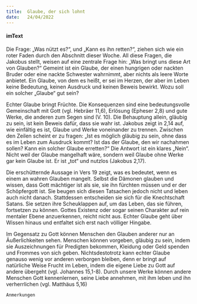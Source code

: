 ```yaml
---
title:  Glaube, der sich lohnt
date:   24/04/2022
---
```


#### imText

Die Frage: „Was nützt es?“, und „Kann es ihn retten?“, ziehen sich wie ein roter Faden durch den Abschnitt dieser Woche. All diese Fragen, die Jakobus stellt, weisen auf eine zentrale Frage hin: „Was bringt uns diese Art von Glauben?“ Gemeint ist ein Glaube, der einen hungrigen oder nackten Bruder oder eine nackte Schwester wahrnimmt, aber nichts als leere Worte anbietet. Ein Glaube, von dem es heißt, er sei im Herzen, der aber im Leben keine Bedeutung, keinen Ausdruck und keinen Beweis bewirkt. Wozu soll ein solcher „Glaube“ gut sein?

Echter Glaube bringt Früchte. Die Konsequenzen sind eine bedeutungsvolle Gemeinschaft mit Gott (vgl. Hebräer 11,6), Erlösung (Epheser 2,8) und gute Werke, die anderen zum Segen sind (V. 10). Die Behauptung allein, gläubig zu sein, ist kein Beweis dafür, dass sie wahr ist. Jakobus zeigt in 2,14 auf, wie einfältig es ist, Glaube und Werke voneinander zu trennen. Zwischen den Zeilen scheint er zu fragen: „Ist es möglich gläubig zu sein, ohne dass es im Leben zum Ausdruck kommt? Ist das der Glaube, den wir nachahmen sollen? Kann ein solcher Glaube erretten?“ Die Antwort ist ein klares „Nein“. Nicht weil der Glaube mangelhaft wäre, sondern weil Glaube ohne Werke gar kein Glaube ist. Er ist „tot“ und nutzlos (Jakobus 2,17).

Die erschütternde Aussage in Vers 19 zeigt, was es bedeutet, wenn es einem an wahren Glauben mangelt. Selbst die Dämonen glauben und wissen, dass Gott mächtiger ist als sie, sie ihn fürchten müssen und er der Schöpfergott ist. Sie beugen sich diesen Tatsachen jedoch nicht und leben auch nicht danach. Stattdessen entscheiden sie sich für die Knechtschaft Satans. Sie setzen ihre Scheuklappen auf, um das Leben, das sie führen, fortsetzen zu können.
Gottes Existenz oder sogar seinen Charakter auf rein mentaler Ebene anzuerkennen, reicht nicht aus. Echter Glaube geht über Wissen hinaus und entfaltet sich erst nach völliger Hingabe.

Im Gegensatz zu Gott können Menschen den Glauben anderer nur an Äußerlichkeiten sehen. Menschen können vorgeben, gläubig zu sein, indem sie Auszeichnungen für Predigten bekommen, Kleidung oder Geld spenden und Frommes von sich geben. Nichtsdestotrotz kann echter Glaube genauso wenig vor anderen verborgen bleiben, denn er bringt auf natürliche Weise Frucht im Leben, indem die eigene Liebe zu Gott auf andere übergeht (vgl. Johannes 15,1-8). Durch unsere Werke können andere Menschen Gott kennenlernen, seine Liebe annehmen, mit ihm leben und ihn verherrlichen (vgl. Matthäus 5,16)


`Anmerkungen`
